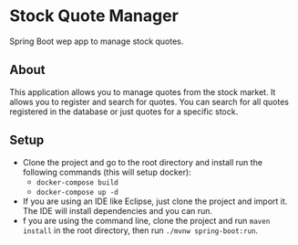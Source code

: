 # Stock Quote Manager

Spring Boot wep app to manage stock quotes.

## About

This application allows you to manage quotes from the stock market. It allows you to register and search for quotes. You can search for all quotes registered in the database or just quotes for a specific stock.

## Setup
- Clone the project and go to the root directory and install run the following commands (this will setup docker):
  - `docker-compose build`
  - `docker-compose up -d`
-   If you are using an IDE like Eclipse, just clone the project and import it. The IDE will install dependencies and you can run.
- f you are using the command line, clone the project and run `maven install` in the root directory, then run `./mvnw spring-boot:run`.
